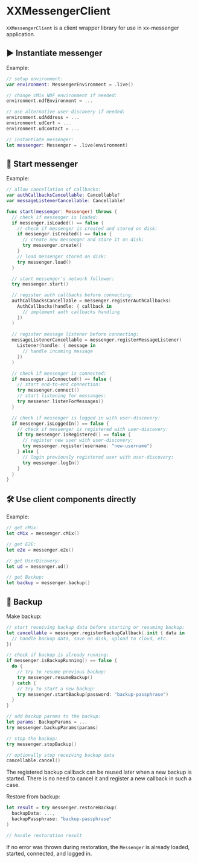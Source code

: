 # XXMessengerClient

`XXMessengerClient` is a client wrapper library for use in xx-messenger application.

## ▶️ Instantiate messenger

Example:

```swift
// setup environment:
var environment: MessengerEnvironment = .live()

// change cMix NDF environment if needed:
environment.ndfEnvironment = ...

// use alternative user-discovery if needed:
environment.udAddress = ...
environment.udCert = ...
environment.udContact = ...

// instantiate messenger:
let messenger: Messenger = .live(environment)
```

## 🚀 Start messenger

Example:

```swift
// allow cancellation of callbacks:
var authCallbacksCancellable: Cancellable?
var messageListenerCancellable: Cancellable?

func start(messenger: Messenger) throws {
  // check if messenger is loaded:
  if messenger.isLoaded() == false {
    // check if messenger is created and stored on disk:
    if messenger.isCreated() == false {
      // create new messenger and store it on disk:
      try messenger.create()
    }
    // load messenger stored on disk:
    try messenger.load()
  }

  // start messenger's network follower:
  try messenger.start()

  // register auth callbacks before connecting:
  authCallbacksCancellable = messenger.registerAuthCallbacks(
    AuthCallbacks(handle: { callback in
      // implement auth callbacks handling
    })
  )
  
  // register message listener before connecting:
  messageListenerCancellable = messenger.registerMessageListener(
  	Listener(handle: { message in
  	  // handle incoming message
  	})
  )

  // check if messenger is connected:
  if messenger.isConnected() == false {
    // start end-to-end connection:
    try messenger.connect()
    // start listening for messanges:
    try messener.listenForMessages()
  }

  // check if messenger is logged in with user-discovery:
  if messenger.isLoggedIn() == false {
    // check if messenger is registered with user-discovery:
    if try messenger.isRegistered() == false {
      // register new user with user-discovery:
      try messenger.register(username: "new-username")
    } else {
      // login previously registered user with user-discovery:
      try messenger.logIn()
    }
  }
}
```

## 🛠 Use client components directly

Example:

```swift
// get cMix:
let cMix = messenger.cMix()

// get E2E:
let e2e = messenger.e2e()

// get UserDicovery:
let ud = messenger.ud()

// get Backup:
let backup = messenger.backup()
```

## 💾 Backup

Make backup:

```swift
// start receiving backup data before starting or resuming backup:
let cancellable = messenger.registerBackupCallback(.init { data in
  // handle backup data, save on disk, upload to cloud, etc.
})

// check if backup is already running:
if messenger.isBackupRunning() == false {
  do {
    // try to resume previous backup:
    try messenger.resumeBackup()
  } catch {
    // try to start a new backup:
    try messenger.startBackup(password: "backup-passphrase")
  }
}

// add backup params to the backup:
let params: BackupParams = ...
try messenger.backupParams(params)

// stop the backup:
try messenger.stopBackup()

// optionally stop receiving backup data
cancellable.cancel()
```

The registered backup callback can be reused later when a new backup is started. There is no need to cancel it and register a new callback in such a case.

Restore from backup:

```swift
let result = try messenger.restoreBackup(
  backupData: ...,
  backupPassphrase: "backup-passphrase"
)

// handle restoration result
```

If no error was thrown during restoration, the `Messenger` is already loaded, started, connected, and logged in.